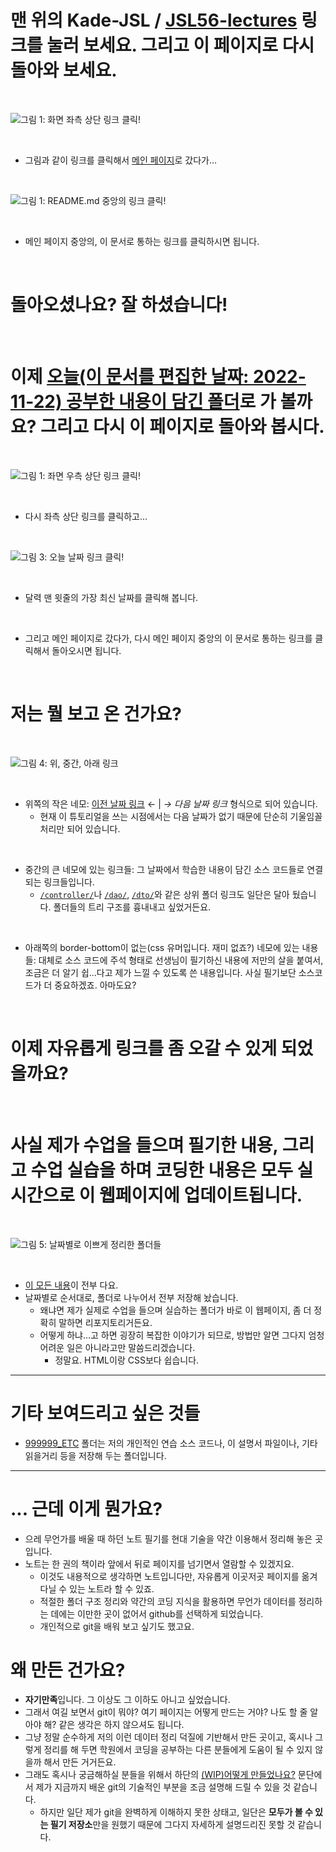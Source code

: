 # 맨 위의 **Kade-JSL / [JSL56-lectures](https://github.com/Kade-JSL/JSL56-lectures)** 링크를 눌러 보세요. 그리고 이 페이지로 다시 돌아와 보세요.

<br>

![그림 1: 화면 좌측 상단 링크 클릭!](/999999_ETC/0_docs/imgs/howtoimg1.png)

<br>

- 그림과 같이 링크를 클릭해서 [메인 페이지](/README.md)로 갔다가...

<br>

![그림 1: README.md 중앙의 링크 클릭!](/999999_ETC/0_docs/imgs/howtoimg2.png)

<br>

- 메인 페이지 중앙의, 이 문서로 통하는 링크를 클릭하시면 됩니다.

<br>

# 돌아오셨나요? 잘 하셨습니다!

<br>

# 이제 [오늘(이 문서를 편집한 날짜: 2022-11-22) 공부한 내용이 담긴 폴더](/221011-_JAVA/221122/)로 가 볼까요? 그리고 다시 이 페이지로 돌아와 봅시다.

<br>

![그림 1: 좌면 우측 상단 링크 클릭!](/999999_ETC/0_docs/imgs/howtoimg1.png)

<br>

- 다시 좌측 상단 링크를 클릭하고...

<br>

![그림 3: 오늘 날짜 링크 클릭!](/999999_ETC/0_docs/imgs/howtoimg3.png)

<br>

- 달력 맨 윗줄의 가장 최신 날짜를 클릭해 봅니다.

<br>

- 그리고 메인 페이지로 갔다가, 다시 메인 페이지 중앙의 이 문서로 통하는 링크를 클릭해서 돌아오시면 됩니다.

<br>

# 저는 뭘 보고 온 건가요?

<br>

![그림 4: 위, 중간, 아래 링크](/999999_ETC/0_docs/imgs/howtoimg4.png)

<br>

- 위쪽의 작은 네모: [이전 날짜 링크](/221011-_JAVA/221121/) ← | _→ 다음 날짜 링크_ 형식으로 되어 있습니다.
    - 현재 이 튜토리얼을 쓰는 시점에서는 다음 날짜가 없기 때문에 단순히 기울임꼴 처리만 되어 있습니다.

<br>

- 중간의 큰 네모에 있는 링크들: 그 날짜에서 학습한 내용이 담긴 소스 코드들로 연결되는 링크들입니다.
    - [`/controller/`](/221011-_JAVA/221121/javastudy/controller/)나 [`/dao/`](/221011-_JAVA/221121/javastudy/dao/), [`/dto/`](/221011-_JAVA/221121/javastudy/dto/)와 같은 상위 폴더 링크도 일단은 달아 뒀습니다. 폴더들의 트리 구조를 흉내내고 싶었거든요.

<br>

- 아래쪽의 border-bottom이 없는(css 유머입니다. 재미 없죠?) 네모에 있는 내용들: 대체로 소스 코드에 주석 형태로 선생님이 필기하신 내용에 저만의 살을 붙여서, 조금은 더 알기 쉽...다고 제가 느낄 수 있도록 쓴 내용입니다. 사실 필기보단 소스코드가 더 중요하겠죠. 아마도요?

<br>

# 이제 자유롭게 링크를 좀 오갈 수 있게 되었을까요?

<br>

# 사실 제가 수업을 들으며 필기한 내용, 그리고 수업 실습을 하며 코딩한 내용은 모두 실시간으로 이 웹페이지에 업데이트됩니다.

<br>

![그림 5: 날짜별로 이쁘게 정리한 폴더들](/999999_ETC/0_docs/imgs/howtoimg5.png)

<br>

- [이 모든 내용](/221011-_JAVA/)이 전부 다요.
- 날짜별로 순서대로, 폴더로 나누어서 전부 저장해 놨습니다.
    - 왜냐면 제가 실제로 수업을 들으며 실습하는 폴더가 바로 이 웹페이지, 좀 더 정확히 말하면 리포지토리거든요.
    - 어떻게 하냐...고 하면 굉장히 복잡한 이야기가 되므로, 방법만 알면 그다지 엄청 어려운 일은 아니라고만 말씀드리겠습니다.
        - 정말요. HTML이랑 CSS보다 쉽습니다.
 
---

# 기타 보여드리고 싶은 것들

- [999999_ETC](/999999_ETC) 폴더는 저의 개인적인 연습 소스 코드나, 이 설명서 파일이나, 기타 읽을거리 등을 저장해 두는 폴더입니다.

---

# ... 근데 이게 뭔가요?

- 으레 무언가를 배울 때 하던 노트 필기를 현대 기술을 약간 이용해서 정리해 놓은 곳입니다.
- 노트는 한 권의 책이라 앞에서 뒤로 페이지를 넘기면서 열람할 수 있겠지요.
    - 이것도 내용적으로 생각하면 노트입니다만, 자유롭게 이곳저곳 페이지를 옮겨다닐 수 있는 노트라 할 수 있죠.
    - 적절한 폴더 구조 정리와 약간의 코딩 지식을 활용하면 무언가 데이터를 정리하는 데에는 이만한 곳이 없어서 github를 선택하게 되었습니다.
    - 개인적으로 git을 배워 보고 싶기도 했고요.

# 왜 만든 건가요?

- **자기만족**입니다. 그 이상도 그 이하도 아니고 싶었습니다.
- 그래서 여길 보면서 git이 뭐야? 여기 페이지는 어떻게 만드는 거야? 나도 할 줄 알아야 해? 같은 생각은 하지 않으셔도 됩니다.
- 그냥 정말 순수하게 저의 이런 데이터 정리 덕질에 기반해서 만든 곳이고, 혹시나 그렇게 정리를 해 두면 학원에서 코딩을 공부하는 다른 분들에게 도움이 될 수 있지 않을까 해서 만든 거거든요.
- 그래도 혹시나 궁금해하실 분들을 위해서 하단의 [(WIP)어떻게 만들었나요?](/999999_ETC/0_docs/(WIP)HowDidIDoIt.md) 문단에서 제가 지금까지 배운 git의 기술적인 부분을 조금 설명해 드릴 수 있을 것 같습니다.
    - 하지만 일단 제가 git을 완벽하게 이해하지 못한 상태고, 일단은 **모두가 볼 수 있는 필기 저장소**만을 원했기 때문에 그다지 자세하게 설명드리진 못할 것 같습니다.
